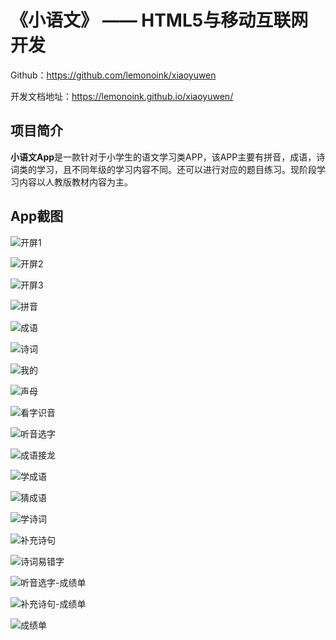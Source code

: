 # 《小语文》 —— HTML5与移动互联网开发

Github：https://github.com/lemonoink/xiaoyuwen

开发文档地址：https://lemonoink.github.io/xiaoyuwen/

## 项目简介

**小语文App**是一款针对于小学生的语文学习类APP，该APP主要有拼音，成语，诗词类的学习，且不同年级的学习内容不同。还可以进行对应的题目练习。现阶段学习内容以人教版教材内容为主。

<!-- **拼音岛小程序**在小语文App的基础上对拼音这一内容进行细化，依然秉持有学有练的原则。 -->

## App截图

![开屏1](./images/开屏1.png)

![开屏2](./images/开屏2.png)

![开屏3](./images/开屏3.png)

![拼音](./images/拼音.png)

![成语](./images/成语.png)

![诗词](./images/诗词.png)

![我的](./images/我的.png)

![声母](./images/声母.png)

![看字识音](./images/看字识音.png)

![听音选字](./images/听音选字.png)

![成语接龙](./images/成语接龙.png)

![学成语](./images/学成语.png)

![猜成语](./images/猜成语.png)

![学诗词](./images/学诗词.png)

![补充诗句](./images/补充诗句.png)

![诗词易错字](./images/诗词易错字.png)

![听音选字-成绩单](./images/听音选字-成绩单.png)

![补充诗句-成绩单](./images/补充诗句-成绩单.png)

![成绩单](./images/成绩单.png)

